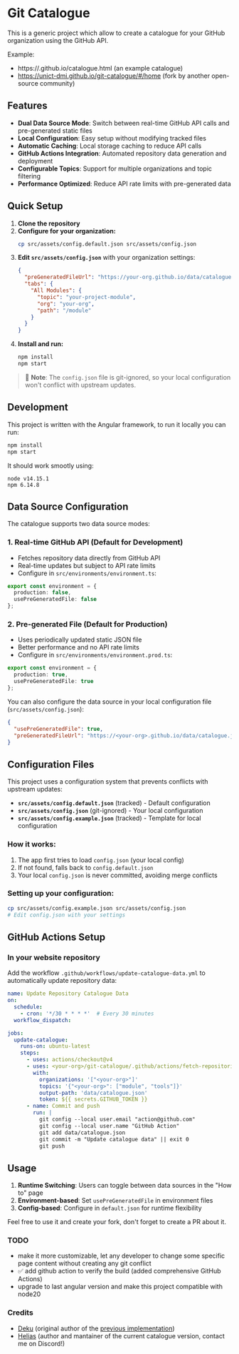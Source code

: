 # Git Catalogue

This is a generic project which allow to create a catalogue for your GitHub organization using the GitHub API.

Example:

- https://<your-org>.github.io/catalogue.html (an example catalogue)
- https://unict-dmi.github.io/git-catalogue/#/home (fork by another open-source community)

## Features

- **Dual Data Source Mode**: Switch between real-time GitHub API calls and pre-generated static files
- **Local Configuration**: Easy setup without modifying tracked files
- **Automatic Caching**: Local storage caching to reduce API calls
- **GitHub Actions Integration**: Automated repository data generation and deployment
- **Configurable Topics**: Support for multiple organizations and topic filtering
- **Performance Optimized**: Reduce API rate limits with pre-generated data

## Quick Setup

1. **Clone the repository**
2. **Configure for your organization:**
   ```bash
   cp src/assets/config.default.json src/assets/config.json
   ```
3. **Edit `src/assets/config.json`** with your organization settings:
   ```json
   {
     "preGeneratedFileUrl": "https://your-org.github.io/data/catalogue.json",
     "tabs": {
       "All Modules": {
         "topic": "your-project-module",
         "org": "your-org",
         "path": "/module"
       }
     }
   }
   ```
4. **Install and run:**
   ```bash
   npm install
   npm start
   ```

> 📝 **Note**: The `config.json` file is git-ignored, so your local configuration won't conflict with upstream updates.

## Development

This project is written with the Angular framework, to run it locally you can run:

```bash
npm install
npm start
```

It should work smootly using:

```
node v14.15.1
npm 6.14.8
```

## Data Source Configuration

The catalogue supports two data source modes:

### 1. Real-time GitHub API (Default for Development)
- Fetches repository data directly from GitHub API
- Real-time updates but subject to API rate limits
- Configure in `src/environments/environment.ts`:
```typescript
export const environment = {
  production: false,
  usePreGeneratedFile: false
};
```

### 2. Pre-generated File (Default for Production)
- Uses periodically updated static JSON file
- Better performance and no API rate limits
- Configure in `src/environments/environment.prod.ts`:
```typescript
export const environment = {
  production: true,
  usePreGeneratedFile: true
};
```

You can also configure the data source in your local configuration file (`src/assets/config.json`):
```json
{
  "usePreGeneratedFile": true,
  "preGeneratedFileUrl": "https://<your-org>.github.io/data/catalogue.json"
}
```

## Configuration Files

This project uses a configuration system that prevents conflicts with upstream updates:

- **`src/assets/config.default.json`** (tracked) - Default configuration
- **`src/assets/config.json`** (git-ignored) - Your local configuration
- **`src/assets/config.example.json`** (tracked) - Template for local configuration

### How it works:
1. The app first tries to load `config.json` (your local config)
2. If not found, falls back to `config.default.json`
3. Your local `config.json` is never committed, avoiding merge conflicts

### Setting up your configuration:
```bash
cp src/assets/config.example.json src/assets/config.json
# Edit config.json with your settings
```

## GitHub Actions Setup

### In your website repository

Add the workflow `.github/workflows/update-catalogue-data.yml` to automatically update repository data:

```yaml
name: Update Repository Catalogue Data
on:
  schedule:
    - cron: '*/30 * * * *'  # Every 30 minutes
  workflow_dispatch:

jobs:
  update-catalogue:
    runs-on: ubuntu-latest
    steps:
      - uses: actions/checkout@v4
      - uses: <your-org>/git-catalogue/.github/actions/fetch-repositories@master
        with:
          organizations: '["<your-org>"]'
          topics: '{"<your-org>": ["module", "tools"]}'
          output-path: 'data/catalogue.json'
          token: ${{ secrets.GITHUB_TOKEN }}
      - name: Commit and push
        run: |
          git config --local user.email "action@github.com"
          git config --local user.name "GitHub Action"
          git add data/catalogue.json
          git commit -m "Update catalogue data" || exit 0
          git push
```

## Usage

1. **Runtime Switching**: Users can toggle between data sources in the "How to" page
2. **Environment-based**: Set `usePreGeneratedFile` in environment files
3. **Config-based**: Configure in `default.json` for runtime flexibility

Feel free to use it and create your fork, don't forget to create a PR about it.

### TODO

- make it more customizable, let any developer to change some specific page content without creating any git conflict
- ✅ add github action to verify the build (added comprehensive GitHub Actions)
- upgrade to last angular version and make this project compatible with node20

### Credits

- [Deku](https://github.com/deku) (original author of the [previous implementation](https://github.com/azerothcore/catalogue))
- [Helias](https://github.com/Helias) (author and mantainer of the current catalogue version, contact me on Discord!)
